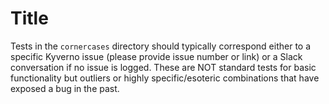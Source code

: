 # Title

Tests in the `cornercases` directory should typically correspond either to a specific Kyverno issue (please provide issue number or link) or a Slack conversation if no issue is logged. These are NOT standard tests for basic functionality but outliers or highly specific/esoteric combinations that have exposed a bug in the past.
